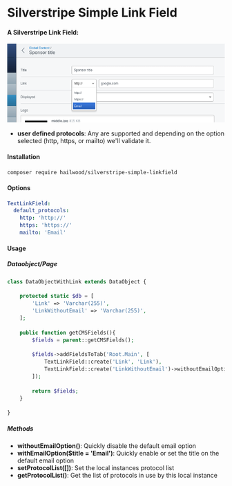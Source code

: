 Silverstripe Simple Link Field
====================================

#### A Silverstripe Link Field:
![Screenshot](/snapshot.png?raw=true)

* **user defined protocols**: Any are supported and depending on the option selected (http, https, or mailto) we'll validate it.

#### Installation
```bash
composer require hailwood/silverstripe-simple-linkfield
```

#### Options

```yml
TextLinkField:
  default_protocols:
    http: 'http://'
    https: 'https://'
    mailto: 'Email'
````

#### Usage
##### Dataobject/Page
```php
class DataObjectWithLink extends DataObject {

    protected static $db = [
        'Link' => 'Varchar(255)',
        'LinkWithoutEmail' => 'Varchar(255)',
    ];
    
    public function getCMSFields(){
        $fields = parent::getCMSFields();
        
        $fields->addFieldsToTab('Root.Main', [
            TextLinkField::create('Link', 'Link'),
            TextLinkField::create('LinkWithoutEmail')->withoutEmailOption()
        ]);
        
        return $fields;
    }

}
```
##### Methods
 * **withoutEmailOption()**: Quickly disable the default email option
 * **withEmailOption($title = 'Email')**: Quickly enable or set the title on the default email option
 * **setProtocolList([])**: Set the local instances protocol list
 * **getProtocolList()**: Get the list of protocols in use by this local instance

